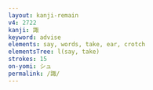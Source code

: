 ```yaml
---
layout: kanji-remain
v4: 2722
kanji: 諏
keyword: advise
elements: say, words, take, ear, crotch
elementsTree: l(say, take)
strokes: 15
on-yomi: シュ
permalink: /諏/
---
```






